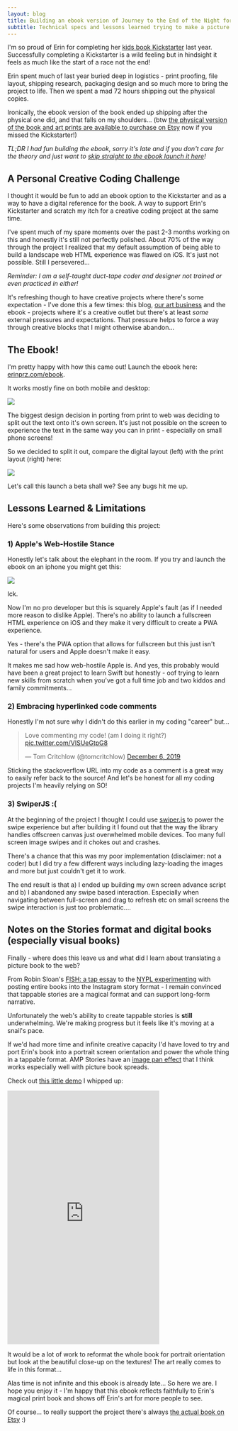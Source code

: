 ```yaml
---
layout: blog
title: Building an ebook version of Journey to the End of the Night for Erin
subtitle: Technical specs and lessons learned trying to make a picture book "work" on the web
---
```


I'm so proud of Erin for completing her [kids book Kickstarter](https://www.kickstarter.com/projects/erinprz/journey-to-the-end-of-the-night-a-childrens-book) last year. Successfully completing a Kickstarter is a wild feeling but in hindsight it feels as much like the start of a race not the end!

Erin spent much of last year buried deep in logistics - print proofing, file layout, shipping research, packaging design and so much more to bring the project to life. Then we spent a mad 72 hours shipping out the physical copies.

Ironically, the ebook version of the book ended up shipping after the physical one did, and that falls on my shoulders... (btw [the physical version of the book and art prints are available to purchase on Etsy](https://www.etsy.com/shop/ErinprzArt) now if you missed the Kickstarter!)

*TL;DR I had fun building the ebook, sorry it's late and if you don't care for the theory and just want to [skip straight to the ebook launch it here](http://erinprz.com/ebook/)!*

## A Personal Creative Coding Challenge

I thought it would be fun to add an ebook option to the Kickstarter and as a way to have a digital reference for the book. A way to support Erin's Kickstarter and scratch my itch for a creative coding project at the same time.

I've spent much of my spare moments over the past 2-3 months working on this and honestly it's still not perfectly polished. About 70% of the way through the project I realized that my default assumption of being able to build a landscape web HTML experience was flawed on iOS. It's just not possible. Still I persevered...

*Reminder: I am a self-taught duct-tape coder and designer not trained or even practiced in either!*

It's refreshing though to have creative projects where there's some expectation - I've done this a few times: this blog, [our art business](https://www.fiercelycurious.com/) and the ebook - projects where it's a creative outlet but there's at least *some* external pressures and expectations. That pressure helps to force a way through creative blocks that I might otherwise abandon...

## The Ebook!

I'm pretty happy with how this came out! Launch the ebook here: [erinprz.com/ebook](http://erinprz.com/ebook/).

It works mostly fine on both mobile and desktop:

![](/images/ebook-screenshots.png)

The biggest design decision in porting from print to web was deciding to split out the text onto it's own screen. It's just not possible on the screen to experience the text in the same way you can in print - especially on small phone screens!

So we decided to split it out, compare the digital layout (left) with the print layout (right) here:

![](/images/ebook-spreads.png)

Let's call this launch a beta shall we? See any bugs hit me up.

## Lessons Learned & Limitations

Here's some observations from building this project:

### 1) Apple's Web-Hostile Stance

Honestly let's talk about the elephant in the room. If you try and launch the ebook on an iphone you might get this:

![](/images/ebook-ios.png)

Ick.

Now I'm no pro developer but this is squarely Apple's fault (as if I needed more reason to dislike Apple). There's no ability to launch a fullscreen HTML experience on iOS and they make it very difficult to create a PWA experience.

Yes - there's the PWA option that allows for fullscreen but this just isn't natural for users and Apple doesn't make it easy.

It makes me sad how web-hostile Apple is. And yes, this probably would have been a great project to learn Swift but honestly - oof trying to learn new skills from scratch when you've got a full time job and two kiddos and family commitments...

### 2) Embracing hyperlinked code comments

Honestly I'm not sure why I didn't do this earlier in my coding "career" but...

<blockquote class="twitter-tweet"><p lang="en" dir="ltr">Love commenting my code! (am I doing it right?) <a href="https://t.co/VISUeGtpG8">pic.twitter.com/VISUeGtpG8</a></p>&mdash; Tom Critchlow (@tomcritchlow) <a href="https://twitter.com/tomcritchlow/status/1202771799462875136?ref_src=twsrc%5Etfw">December 6, 2019</a></blockquote> <script async src="https://platform.twitter.com/widgets.js" charset="utf-8"></script>

Sticking the stackoverflow URL into my code as a comment is a great way to easily refer back to the source! And let's be honest for all my coding projects I'm heavily relying on SO!

### 3) SwiperJS :(

At the beginning of the project I thought I could use [swiper.js](https://swiperjs.com/) to power the swipe experience but after building it I found out that the way the library handles offscreen canvas just overwhelmed mobile devices. Too many full screen image swipes and it chokes out and crashes.

There's a chance that this was my poor implementation (disclaimer: not a coder) but I did try a few different ways including lazy-loading the images and more but just couldn't get it to work.

The end result is that a) I ended up building my own screen advance script and b) I abandoned any swipe based interaction. Especially when navigating between full-screen and drag to refresh etc on small screens the swipe interaction is just too problematic....


## Notes on the Stories format and digital books (especially visual books)

Finally - where does this leave us and what did I learn about translating a picture book to the web?

From Robin Sloan's [FISH: a tap essay](https://www.robinsloan.com/fish/) to the [NYPL experimenting](https://www.nypl.org/blog/2018/08/22/instanovels) with posting entire books into the Instagram story format - I remain convinced that tappable stories are a magical format and can support long-form narrative.

Unfortunately the web's ability to create tappable stories is **still** underwhelming. We're making progress but it feels like it's moving at a snail's pace.

If we'd had more time and infinite creative capacity I'd have loved to try and port Erin's book into a portrait screen orientation and power the whole thing in a tappable format. AMP Stories have an [image pan effect](https://amp.dev/documentation/examples/visual-effects/ken_burns/preview/?format=websites) that I think works especially well with picture book spreads.

Check out [this little demo](https://aeolian-centaur.glitch.me/) I whipped up:

<p><iframe class="ampframe" src="https://aeolian-centaur.glitch.me/" width="343px" height="572px"></iframe></p>

<style>
.ampframe{
    border:none
}
</style>

It would be a lot of work to reformat the whole book for portrait orientation but look at the beautiful close-up on the textures! The art really comes to life in this format...

Alas time is not infinite and this ebook is already late... So here we are. I hope you enjoy it - I'm happy that this ebook reflects faithfully to Erin's magical print book and shows off Erin's art for more people to see.

Of course... to really support the project there's always [the actual book on Etsy](https://www.etsy.com/listing/737130607/journey-to-the-end-of-the-night?ref=shop_home_active_1) :) 